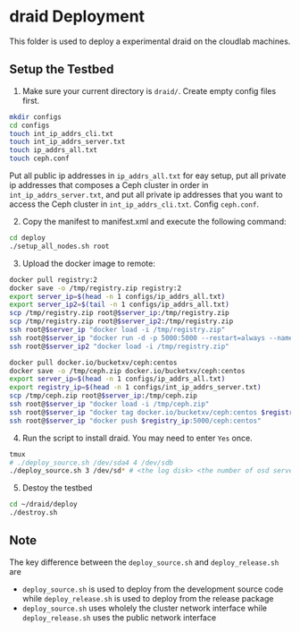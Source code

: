 # draid Deployment

This folder is used to deploy a experimental draid on the cloudlab machines.

## Setup the Testbed

1. Make sure your current directory is `draid/`. Create empty config files first.

```bash
mkdir configs
cd configs
touch int_ip_addrs_cli.txt
touch int_ip_addrs_server.txt
touch ip_addrs_all.txt
touch ceph.conf
```

Put all public ip addresses in `ip_addrs_all.txt` for eay setup, put all private ip addresses that composes a Ceph cluster in order in `int_ip_addrs_server.txt`, and put all private ip addresses that you want to access the Ceph cluster in `int_ip_addrs_cli.txt`. Config `ceph.conf`.

2. Copy the manifest to manifest.xml and execute the following command:

```Bash
cd deploy
./setup_all_nodes.sh root
```

3. Upload the docker image to remote:

```bash
docker pull registry:2
docker save -o /tmp/registry.zip registry:2
export server_ip=$(head -n 1 configs/ip_addrs_all.txt)
export server_ip2=$(tail -n 1 configs/ip_addrs_all.txt)
scp /tmp/registry.zip root@$server_ip:/tmp/registry.zip
scp /tmp/registry.zip root@$server_ip2:/tmp/registry.zip
ssh root@$server_ip "docker load -i /tmp/registry.zip"
ssh root@$server_ip "docker run -d -p 5000:5000 --restart=always --name registry registry:2"
ssh root@$server_ip2 "docker load -i /tmp/registry.zip"

docker pull docker.io/bucketxv/ceph:centos
docker save -o /tmp/ceph.zip docker.io/bucketxv/ceph:centos
export server_ip=$(head -n 1 configs/ip_addrs_all.txt)
export registry_ip=$(head -n 1 configs/int_ip_addrs_server.txt)
scp /tmp/ceph.zip root@$server_ip:/tmp/ceph.zip
ssh root@$server_ip "docker load -i /tmp/ceph.zip"
ssh root@$server_ip "docker tag docker.io/bucketxv/ceph:centos $registry_ip:5000/ceph:centos"
ssh root@$server_ip "docker push $registry_ip:5000/ceph:centos"
```

4. Run the script to install draid. You may need to enter `Yes` once.

```Bash
tmux
# ./deploy_source.sh /dev/sda4 4 /dev/sdb
./deploy_source.sh 3 /dev/sd* # <the log disk> <the number of osd servers> <the osd disk>
```


5. Destoy the testbed

```Bash
cd ~/draid/deploy
./destroy.sh
```


## Note

The key difference between the `deploy_source.sh` and `deploy_release.sh` are
- `deploy_source.sh` is used to deploy from the development source code while `deploy_release.sh` is used to deploy from the release package
- `deploy_source.sh` uses wholely the cluster network interface while `deploy_release.sh` uses the public network interface